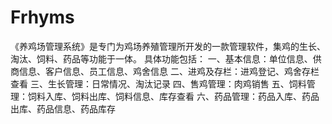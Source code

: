 # Frhyms
 《养鸡场管理系统》是专门为鸡场养殖管理所开发的一款管理软件，集鸡的生长、淘汰、饲料、药品等功能于一体。 具体功能包括： 一、基本信息：单位信息、供商信息、客户信息、员工信息、鸡舍信息 二、进鸡及存栏：进鸡登记、鸡舍存栏查看 三、生长管理：日常情况、淘汰记录 四、售鸡管理：肉鸡销售 五、饲料管理：饲料入库、饲料出库、饲料信息、库存查看 六、药品管理：药品入库、药品出库、药品信息、药品库存
